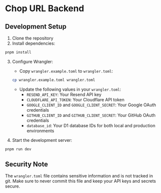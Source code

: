 # Chop URL Backend

## Development Setup

1. Clone the repository
2. Install dependencies:
```bash
pnpm install
```

3. Configure Wrangler:
   - Copy `wrangler.example.toml` to `wrangler.toml`:
   ```bash
   cp wrangler.example.toml wrangler.toml
   ```
   - Update the following values in your `wrangler.toml`:
     - `RESEND_API_KEY`: Your Resend API key
     - `CLOUDFLARE_API_TOKEN`: Your Cloudflare API token
     - `GOOGLE_CLIENT_ID` and `GOOGLE_CLIENT_SECRET`: Your Google OAuth credentials
     - `GITHUB_CLIENT_ID` and `GITHUB_CLIENT_SECRET`: Your GitHub OAuth credentials
     - `database_id`: Your D1 database IDs for both local and production environments

4. Start the development server:
```bash
pnpm run dev
```

## Security Note

The `wrangler.toml` file contains sensitive information and is not tracked in git. Make sure to never commit this file and keep your API keys and secrets secure. 